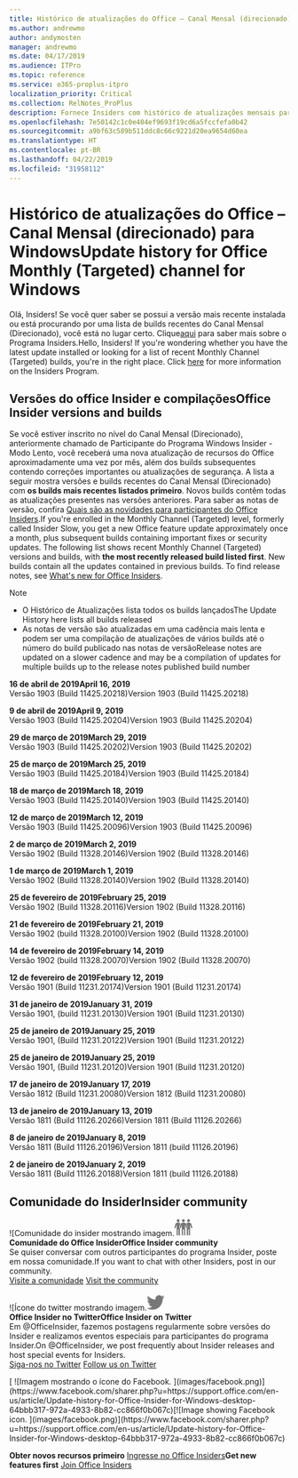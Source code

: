 ```yaml
---
title: Histórico de atualizações do Office – Canal Mensal (direcionado)
ms.author: andrewmo
author: andymosten
manager: andrewmo
ms.date: 04/17/2019
ms.audience: ITPro
ms.topic: reference
ms.service: o365-proplus-itpro
localization_priority: Critical
ms.collection: RelNotes_ProPlus
description: Fornece Insiders com histórico de atualizações mensais para os lançamentos do Canal Mensal Direcionado para a área de trabalho do Windows
ms.openlocfilehash: 7e50142c1c0e404ef9693f19cd6a5fccfefa0b42
ms.sourcegitcommit: a9bf63c589b511ddc8c66c9221d20ea9654d60ea
ms.translationtype: HT
ms.contentlocale: pt-BR
ms.lasthandoff: 04/22/2019
ms.locfileid: "31958112"
---
```

# <a name="update-history-for-office-monthly-targeted-channel-for-windows"></a><span data-ttu-id="cdd11-103">Histórico de atualizações do Office – Canal Mensal (direcionado) para Windows</span><span class="sxs-lookup"><span data-stu-id="cdd11-103">Update history for Office Monthly (Targeted) channel for Windows</span></span>

<span data-ttu-id="cdd11-p101">Olá, Insiders! Se você quer saber se possui a versão mais recente instalada ou está procurando por uma lista de builds recentes do Canal Mensal (Direcionado), você está no lugar certo. Clique[aqui](https://insider.office.com/) para saber mais sobre o Programa Insiders.</span><span class="sxs-lookup"><span data-stu-id="cdd11-p101">Hello, Insiders! If you're wondering whether you have the latest update installed or looking for a list of recent Monthly Channel (Targeted) builds, you're in the right place. Click [here](https://insider.office.com/) for more information on the Insiders Program.</span></span>

## <a name="office-insider-versions-and-builds"></a><span data-ttu-id="cdd11-107">Versões do office Insider e compilações</span><span class="sxs-lookup"><span data-stu-id="cdd11-107">Office Insider versions and builds</span></span>

<span data-ttu-id="cdd11-p102">Se você estiver inscrito no nível do Canal Mensal (Direcionado), anteriormente chamado de Participante do Programa Windows Insider - Modo Lento, você receberá uma nova atualização de recursos do Office aproximadamente uma vez por mês, além dos builds subsequentes contendo correções importantes ou atualizações de segurança. A lista a seguir mostra versões e builds recentes do Canal Mensal (Direcionado) com **os builds mais recentes listados primeiro**. Novos builds contêm todas as atualizações presentes nas versões anteriores. Para saber as notas de versão, confira [Quais são as novidades para participantes do Office Insiders](https://support.office.com/pt-BR/article/what-s-new-for-office-insiders-c152d1e2-96ff-4ce9-8c14-e74e13847a24).</span><span class="sxs-lookup"><span data-stu-id="cdd11-p102">If you're enrolled in the Monthly Channel (Targeted) level, formerly called Insider Slow, you get a new Office feature update approximately once a month, plus subsequent builds containing important fixes or security updates. The following list shows recent Monthly Channel (Targeted) versions and builds, with **the most recently released build listed first**. New builds contain all the updates contained in previous builds. To find release notes, see [What's new for Office Insiders](https://support.office.com/pt-BR/article/what-s-new-for-office-insiders-c152d1e2-96ff-4ce9-8c14-e74e13847a24).</span></span>

> [!NOTE]
> - <span data-ttu-id="cdd11-112">O Histórico de Atualizações lista todos os builds lançados</span><span class="sxs-lookup"><span data-stu-id="cdd11-112">The Update History here lists all builds released</span></span>
> - <span data-ttu-id="cdd11-113">As notas de versão são atualizadas em uma cadência mais lenta e podem ser uma compilação de atualizações de vários builds até o número do build publicado nas notas de versão</span><span class="sxs-lookup"><span data-stu-id="cdd11-113">Release notes are updated on a slower cadence and may be a compilation of updates for multiple builds up to the release notes published build number</span></span>

[//]: # (NÃO REMOVA)

<span data-ttu-id="cdd11-115">**16 de abril de 2019**</span><span class="sxs-lookup"><span data-stu-id="cdd11-115">**April 16, 2019**</span></span><br/>
<span data-ttu-id="cdd11-116">Versão 1903 (Build 11425.20218)</span><span class="sxs-lookup"><span data-stu-id="cdd11-116">Version 1903 (Build 11425.20218)</span></span><br/>

<span data-ttu-id="cdd11-117">**9 de abril de 2019**</span><span class="sxs-lookup"><span data-stu-id="cdd11-117">**April 9, 2019**</span></span><br/>
<span data-ttu-id="cdd11-118">Versão 1903 (Build 11425.20204)</span><span class="sxs-lookup"><span data-stu-id="cdd11-118">Version 1903 (Build 11425.20204)</span></span><br/>

<span data-ttu-id="cdd11-119">**29 de março de 2019**</span><span class="sxs-lookup"><span data-stu-id="cdd11-119">**March 29, 2019**</span></span><br/> <span data-ttu-id="cdd11-120">Versão 1903 (Build 11425.20202)</span><span class="sxs-lookup"><span data-stu-id="cdd11-120">Version 1903 (Build 11425.20202)</span></span><br/>

<span data-ttu-id="cdd11-121">**25 de março de 2019**</span><span class="sxs-lookup"><span data-stu-id="cdd11-121">**March 25, 2019**</span></span><br/> <span data-ttu-id="cdd11-122">Versão 1903 (Build 11425.20184)</span><span class="sxs-lookup"><span data-stu-id="cdd11-122">Version 1903 (Build 11425.20184)</span></span><br/>

<span data-ttu-id="cdd11-123">**18 de março de 2019**</span><span class="sxs-lookup"><span data-stu-id="cdd11-123">**March 18, 2019**</span></span><br/> <span data-ttu-id="cdd11-124">Versão 1903 (Build 11425.20140)</span><span class="sxs-lookup"><span data-stu-id="cdd11-124">Version 1903 (Build 11425.20140)</span></span><br/>

<span data-ttu-id="cdd11-125">**12 de março de 2019**</span><span class="sxs-lookup"><span data-stu-id="cdd11-125">**March 12, 2019**</span></span><br/> <span data-ttu-id="cdd11-126">Versão 1903 (Build 11425.20096)</span><span class="sxs-lookup"><span data-stu-id="cdd11-126">Version 1903 (Build 11425.20096)</span></span><br/>

<span data-ttu-id="cdd11-127">**2 de março de 2019**</span><span class="sxs-lookup"><span data-stu-id="cdd11-127">**March 2, 2019**</span></span><br/> <span data-ttu-id="cdd11-128">Versão 1902 (Build 11328.20146)</span><span class="sxs-lookup"><span data-stu-id="cdd11-128">Version 1902 (Build 11328.20146)</span></span><br/>

<span data-ttu-id="cdd11-129">**1 de março de 2019**</span><span class="sxs-lookup"><span data-stu-id="cdd11-129">**March 1, 2019**</span></span><br/> <span data-ttu-id="cdd11-130">Versão 1902 (Build 11328.20140)</span><span class="sxs-lookup"><span data-stu-id="cdd11-130">Version 1902 (Build 11328.20140)</span></span><br/>

<span data-ttu-id="cdd11-131">**25 de fevereiro de 2019**</span><span class="sxs-lookup"><span data-stu-id="cdd11-131">**February 25, 2019**</span></span><br/> <span data-ttu-id="cdd11-132">Versão 1902 (Build 11328.20116)</span><span class="sxs-lookup"><span data-stu-id="cdd11-132">Version 1902 (Build 11328.20116)</span></span><br/>

<span data-ttu-id="cdd11-133">**21 de fevereiro de 2019**</span><span class="sxs-lookup"><span data-stu-id="cdd11-133">**February 21, 2019**</span></span><br/> <span data-ttu-id="cdd11-134">Versão 1902 (build 11328.20100)</span><span class="sxs-lookup"><span data-stu-id="cdd11-134">Version 1902 (Build 11328.20100)</span></span><br/>

<span data-ttu-id="cdd11-135">**14 de fevereiro de 2019**</span><span class="sxs-lookup"><span data-stu-id="cdd11-135">**February 14, 2019**</span></span><br/> <span data-ttu-id="cdd11-136">Versão 1902 (build 11328.20070)</span><span class="sxs-lookup"><span data-stu-id="cdd11-136">Version 1902 (Build 11328.20070)</span></span><br/>

<span data-ttu-id="cdd11-137">**12 de fevereiro de 2019**</span><span class="sxs-lookup"><span data-stu-id="cdd11-137">**February 12, 2019**</span></span><br/> <span data-ttu-id="cdd11-138">Versão 1901 (Build 11231.20174)</span><span class="sxs-lookup"><span data-stu-id="cdd11-138">Version 1901 (Build 11231.20174)</span></span><br/>

<span data-ttu-id="cdd11-139">**31 de janeiro de 2019**</span><span class="sxs-lookup"><span data-stu-id="cdd11-139">**January 31, 2019**</span></span><br/> <span data-ttu-id="cdd11-140">Versão 1901, (build 11231.20130)</span><span class="sxs-lookup"><span data-stu-id="cdd11-140">Version 1901 (Build 11231.20130)</span></span><br/> 

<span data-ttu-id="cdd11-141">**25 de janeiro de 2019**</span><span class="sxs-lookup"><span data-stu-id="cdd11-141">**January 25, 2019**</span></span><br/> <span data-ttu-id="cdd11-142">Versão 1901, (Build 11231.20122)</span><span class="sxs-lookup"><span data-stu-id="cdd11-142">Version 1901 (Build 11231.20122)</span></span><br/> 

<span data-ttu-id="cdd11-143">**25 de janeiro de 2019**</span><span class="sxs-lookup"><span data-stu-id="cdd11-143">**January 25, 2019**</span></span><br/> <span data-ttu-id="cdd11-144">Versão 1901, (Build 11231.20120)</span><span class="sxs-lookup"><span data-stu-id="cdd11-144">Version 1901 (Build 11231.20120)</span></span><br/> 

<span data-ttu-id="cdd11-145">**17 de janeiro de 2019**</span><span class="sxs-lookup"><span data-stu-id="cdd11-145">**January 17, 2019**</span></span><br/> <span data-ttu-id="cdd11-146">Versão 1812 (Build 11231.20080)</span><span class="sxs-lookup"><span data-stu-id="cdd11-146">Version 1812 (Build 11231.20080)</span></span><br/> 

<span data-ttu-id="cdd11-147">**13 de janeiro de 2019**</span><span class="sxs-lookup"><span data-stu-id="cdd11-147">**January 13, 2019**</span></span><br/> <span data-ttu-id="cdd11-148">Versão 1811 (Build 11126.20266)</span><span class="sxs-lookup"><span data-stu-id="cdd11-148">Version 1811 (Build 11126.20266)</span></span><br/>

<span data-ttu-id="cdd11-149">**8 de janeiro de 2019**</span><span class="sxs-lookup"><span data-stu-id="cdd11-149">**January 8, 2019**</span></span><br/> <span data-ttu-id="cdd11-150">Versão 1811 (Build 11126.20196)</span><span class="sxs-lookup"><span data-stu-id="cdd11-150">Version 1811 (build 11126.20196)</span></span><br/> 

<span data-ttu-id="cdd11-151">**2 de janeiro de 2019**</span><span class="sxs-lookup"><span data-stu-id="cdd11-151">**January 2, 2019**</span></span><br/> <span data-ttu-id="cdd11-152">Versão 1811 (Build 11126.20188)</span><span class="sxs-lookup"><span data-stu-id="cdd11-152">Version 1811 (build 11126.20188)</span></span><br/> 


## <a name="insider-community"></a><span data-ttu-id="cdd11-153">Comunidade do Insider</span><span class="sxs-lookup"><span data-stu-id="cdd11-153">Insider community</span></span>

<span data-ttu-id="cdd11-154">![Comunidade do insider mostrando imagem.</span><span class="sxs-lookup"><span data-stu-id="cdd11-154">![Image showing insider community.</span></span> ](images/insidercommunity.png)<br/>
<span data-ttu-id="cdd11-155">**Comunidade do Office Insider**</span><span class="sxs-lookup"><span data-stu-id="cdd11-155">**Office Insider community**</span></span><br/> <span data-ttu-id="cdd11-156">Se quiser conversar com outros participantes do programa Insider, poste em nossa comunidade.</span><span class="sxs-lookup"><span data-stu-id="cdd11-156">If you want to chat with other Insiders, post in our community.</span></span><br/><span data-ttu-id="cdd11-157"> 
[Visite a comunidade](https://go.microsoft.com/fwlink/?linkid=843493)</span><span class="sxs-lookup"><span data-stu-id="cdd11-157"> 
[Visit the community](https://go.microsoft.com/fwlink/?linkid=843493)</span></span><br/> 

<span data-ttu-id="cdd11-158">![Ícone do twitter mostrando imagem.</span><span class="sxs-lookup"><span data-stu-id="cdd11-158">![Image showing twitter icon.</span></span> ](images/twitter.png)<br/>
<span data-ttu-id="cdd11-159">**Office Insider no Twitter**</span><span class="sxs-lookup"><span data-stu-id="cdd11-159">**Office Insider on Twitter**</span></span><br/> <span data-ttu-id="cdd11-160">Em @OfficeInsider, fazemos postagens regularmente sobre versões do Insider e realizamos eventos especiais para participantes do programa Insider.</span><span class="sxs-lookup"><span data-stu-id="cdd11-160">On @OfficeInsider, we post frequently about Insider releases and host special events for Insiders.</span></span><br/><span data-ttu-id="cdd11-161"> 
[Siga-nos no Twitter](https://go.microsoft.com/fwlink/?linkid=717717)</span><span class="sxs-lookup"><span data-stu-id="cdd11-161"> 
[Follow us on Twitter](https://go.microsoft.com/fwlink/?linkid=717717)</span></span><br/> 

<span data-ttu-id="cdd11-162">
  [
  ![Imagem mostrando o ícone do Facebook. ](images/facebook.png)](https://www.facebook.com/sharer.php?u=https://support.office.com/en-us/article/Update-history-for-Office-Insider-for-Windows-desktop-64bbb317-972a-4933-8b82-cc866f0b067c)</span><span class="sxs-lookup"><span data-stu-id="cdd11-162">[![Image showing Facebook icon. ](images/facebook.png)](https://www.facebook.com/sharer.php?u=https://support.office.com/en-us/article/Update-history-for-Office-Insider-for-Windows-desktop-64bbb317-972a-4933-8b82-cc866f0b067c)</span></span>       


<span data-ttu-id="cdd11-163">**Obter novos recursos primeiro**
[Ingresse no Office Insiders](https://insider.office.com/)</span><span class="sxs-lookup"><span data-stu-id="cdd11-163">**Get new features first**
[Join Office Insiders](https://insider.office.com/)</span></span>